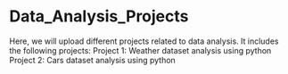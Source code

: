# Data_Analysis_Projects
Here, we will upload different projects related to data analysis. It includes the following projects:
Project 1: Weather dataset analysis using python
Project 2: Cars dataset analysis using python
